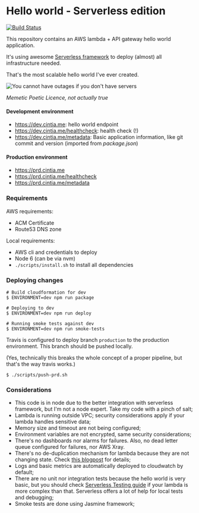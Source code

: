 # Hello world - Serverless edition

[![Build Status](https://travis-ci.org/cintiadr/sample-lambda-app.svg?branch=master)](https://travis-ci.org/cintiadr/sample-lambda-app)

This repository contains an AWS lambda + API gateway hello world application.

It's using awesome [Serverless framework](https://serverless.com/) to deploy (almost) all infrastructure needed.

That's the most scalable hello world I've ever created.

![You cannot have outages if you don't have servers](https://memegenerator.net/img/instances/500x/80611404/you-cannot-have-outages-if-you-dont-have-servers.jpg)

_Memetic Poetic Licence, not actually true_

#### Development environment
  - <https://dev.cintia.me>: hello world endpoint
  - <https://dev.cintia.me/healthcheck>: health check (!)
  - <https://dev.cintia.me/metadata>: Basic application information, like git commit and version (imported from _package.json_)

#### Production environment
  - <https://prd.cintia.me>
  - <https://prd.cintia.me/healthcheck>
  - <https://prd.cintia.me/metadata>

### Requirements

AWS requirements:
  - ACM Certificate
  - Route53 DNS zone

Local requirements:
  - AWS cli and credentials to deploy
  - Node 6 (can be via nvm)
  - `./scripts/install.sh` to install all dependencies

### Deploying changes
```
# Build cloudformation for dev
$ ENVIRONMENT=dev npm run package

# Deploying to dev
$ ENVIRONMENT=dev npm run deploy

# Running smoke tests against dev
$ ENVIRONMENT=dev npm run smoke-tests
```

Travis is configured to deploy branch `production` to the production environment.
This branch should be pushed locally.

(Yes, technically this breaks the whole concept of a proper pipeline,
but that's the way travis works.)
```
$ ./scripts/push-prd.sh
```

### Considerations
  - This code is in node due to the better integration with serverless framework,
  but I'm not a node expert. Take my code with a pinch of salt;
  - Lambda is running outside VPC; security considerations apply if your lambda
  handles sensitive data;
  - Memory size and timeout are not being configured;
  - Environment variables are not encrypted, same security considerations;
  - There's no dashboards nor alarms for failures. Also, no dead letter queue
  configured for failures, nor AWS Xray.
  - There's no de-duplication mechanism for lambda because they are not changing state.
  Check [this blogpost](https://blog.sungardas.com/CTOLabs/2017/06/run-lambda-run/)
  for details;
  - Logs and basic metrics are automatically deployed to cloudwatch by default;
  - There are no unit nor integration tests because the hello world is very basic,
  but you should check [Serverless Testing guide](https://serverless.com/framework/docs/providers/aws/guide/testing/)
  if your lambda is more complex than that.
  Serverless offers a lot of help for local tests and debugging;
  - Smoke tests are done using Jasmine framework;
